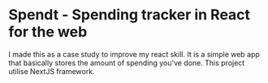 # Spendt - Spending tracker in React for the web

I made this as a case study to improve my react skill. It is a simple web app that basically stores the amount of spending you've done.
This project utilise NextJS framework.
